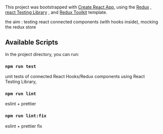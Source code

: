 This project was bootstrapped with [Create React App](https://github.com/facebook/create-react-app), 
using the [Redux](https://redux.js.org/) , [react Testing Library](https://testing-library.com/docs/react-testing-library/intro/) , and [Redux Toolkit](https://redux-toolkit.js.org/) template.

the aim : testing react connected components  (with hooks inside), mocking the redux store

## Available Scripts

In the project directory, you can run:

### `npm run test`

unit tests of connected React Hooks/Redux components using React Testing Library,

### `npm run lint`
eslint + prettier

### `npm run lint:fix`
eslint + prettier fix




